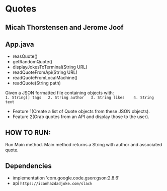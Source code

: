 # Quotes

## Micah Thorstensen and Jerome Joof

## App.java
- reasQuote()
- getRandomQuote()
- displayJokesToTerminal(String URL)
- readQuoteFromApi(String URL)
- readQuoteFromLocalMachine()
- readQuote(String path)

Given a JSON formatted file containing objects with:  
    ```
    1. String[] tags  
    2. String author  
    3. String likes   
    4. String text   
    ```  
- Feature 1(Create a list of Quote objects from these JSON objects).
- Feature 2(Grab quotes from an API and display those to the user).

## HOW TO RUN:
Run Main method.  Main method returns a String with author and associated quote.

## Dependencies
- implementation 'com.google.code.gson:gson:2.8.6'
- api ```https://icanhazdadjoke.com/slack```

      
